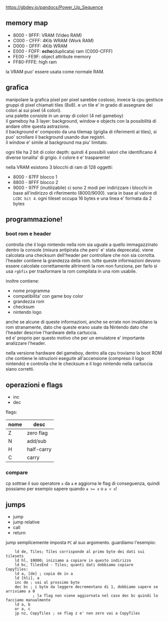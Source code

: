 https://gbdev.io/pandocs/Power_Up_Sequence

## memory map
* 8000 - 9FFF: VRAM (Video RAM)
* C000 - CFFF: 4Kib WRAM (Work RAM)
* D000 - DFFF: 4Kib WRAM
* E000 - FDFF: **echo**(duplicata) ram (C000-CFFF)
* FE00 - FE9F: object attribute memory
* FF80-FFFE: high ram

la VRAM puo' essere usata come normale RAM.

## grafica
manipolare la grafica pixel per pixel sarebbe costoso, invece la cpu gestisce gruppi di pixel chiamati tiles (8x8). e un tile e' in grado di assegnare dei colori ai sui pixel (4 colori).  
una palette consiste in un array di colori (4 nel gameboy)  
il gameboy ha 3 layer: background, window e objects con la possibilità di andare oltre questa astrazione.  
il background e' composto da una tilemap (griglia di riferimenti ai tiles), si puo' scrollare il background usando due registri.  
il window e' simile al background ma piu' limitato.

ogni tile ha 2 bit di color depth: quindi 4 possibili valori che identificano 4 diverse tonalita' di grigio. il colore `0` e' trasparente!

nella VRAM esistono 3 blocchi di ram di 128 oggetti:
* 8000 - 87FF blocco 1
* 8800 - 8FFF blocco 2
* 9000 - 97FF (inutilizabile)
ci sono 2 modi per indirizzare i blocchi in base all'indirizzo di riferimento (8000/9000). varia in base al valore di `LCDC bit 4`.
ogni tileset occupa 16 bytes e una linea e' formata da 2 bytes
## programmazione!
### boot rom e header
controlla che il logo nintendo nella rom sia uguale a quello immagazzinato dentro la console (misura antipirata che pero' e' stata deprecata). viene calcolata una checksum dell'header per controllare che non sia corrotta. 
l'header contiene la grandezza della rom. tutte queste informazioni devono essere calcolate correttamente altrimenti la rom non funziona, per farlo si usa `rgbfix` per trasformare la rom compilata in una rom usabile.

inoltre contiene:
* nome programma
* compatibilita' con game boy color
* grandezza rom
* checksum
* nintendo logo

anche se alcune di queste informazioni, anche se errate non invalidano la rom stranamente, dato che queste erano usate da Nintendo dato che l'header descrive l'hardware della cartuccia.  
ed e' proprio per questo motivo che per un emulatore e' importante analizzare l'header.

nella versione hardware del gameboy, dentro alla cpu troviamo la boot ROM che contiene le istruzioni eseguite all'accensione (compreso il logo nintendo) e controlla che le checksum e il logo nintendo nella cartuccia siano corretti.

## operazioni e flags
* inc
* dec

flags:

| nome | desc       |
| ---- | ---------- |
| Z    | zero flag  |
| N    | add/sub    |
| H    | half-carry |
| C    | carry      |
### compare
cp sottrae il suo operatore `x` da `a` e aggiorna le flag di conseguenza, quindi possiamo per esempio sapere quando `a >= x` o `a < x`!  

## jumps
* jump
* jump relative
* call
* return

jump semplicemente imposta `PC` al suo argomento. guardiamo l'esempio:
```rgbasm
    ld de, Tiles; Tiles corrisponde al primo byte dei dati sui tilesets
    ld hl, $9000; iniziamo a copiare in questo indirizzo
    ld bc, TilesEnd - Tiles; quanti dati dobbiamo copiare
CopyTiles:
    ld a, [de] ; copia de in a
    ld [hli], a 
    inc de ; vai al prossimo byte
    dec bc ; i byte da leggere decrementano di 1, dobbiamo sapere se arriviamo a 0
		    ; la flag non viene aggiornata nel caso dec bc quindi lo facciamo manualmente
    ld a, b 
    or a, c
    jp nz, CopyTiles ; se flag z e' non zero vai a CopyTiles
```

